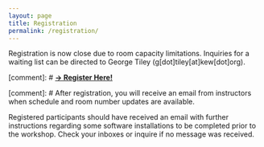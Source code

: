 ```yaml
---
layout: page
title: Registration
permalink: /registration/
---
```


Registration is now close due to room capacity limitations. Inquiries for a waiting list can be directed to George Tiley (g[dot]tiley[at]kew[dot]org).

[comment]: # [**&rarr; Register Here!**](https://docs.google.com/forms/d/e/1FAIpQLSc37B9Gdikv1dAxY-HrbORx5e-T0IQZ_nyWxDAMj-ClRgKWdg/viewform?usp=sf_link)

[comment]: # After registration, you will receive an email from instructors when schedule and room number updates are available.

Registered participants should have received an email with further instructions regarding some software installations to be completed prior to the workshop. Check your inboxes or inquire if no message was received.